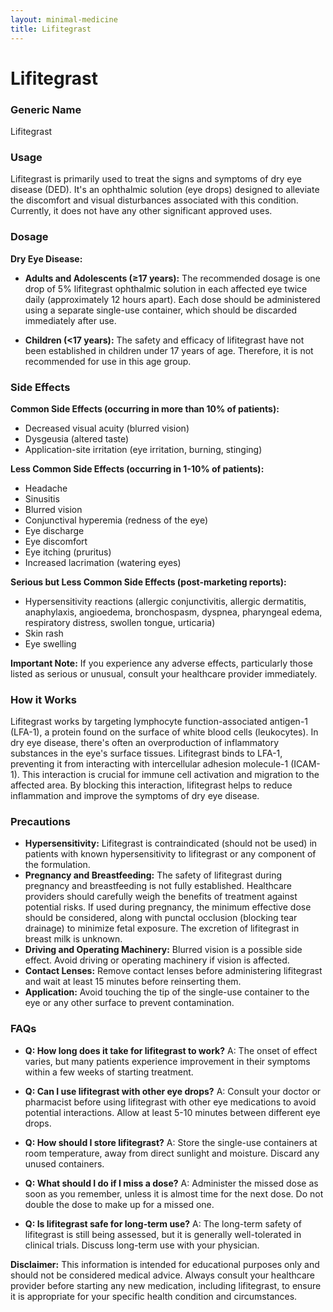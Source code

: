 ```yaml
---
layout: minimal-medicine
title: Lifitegrast
---
```


# Lifitegrast
### Generic Name
Lifitegrast

### Usage
Lifitegrast is primarily used to treat the signs and symptoms of dry eye disease (DED).  It's an ophthalmic solution (eye drops) designed to alleviate the discomfort and visual disturbances associated with this condition.  Currently, it does not have any other significant approved uses.

### Dosage
**Dry Eye Disease:**

* **Adults and Adolescents (≥17 years):** The recommended dosage is one drop of 5% lifitegrast ophthalmic solution in each affected eye twice daily (approximately 12 hours apart).  Each dose should be administered using a separate single-use container, which should be discarded immediately after use.

* **Children (<17 years):** The safety and efficacy of lifitegrast have not been established in children under 17 years of age.  Therefore, it is not recommended for use in this age group.


### Side Effects

**Common Side Effects (occurring in more than 10% of patients):**

* Decreased visual acuity (blurred vision)
* Dysgeusia (altered taste)
* Application-site irritation (eye irritation, burning, stinging)


**Less Common Side Effects (occurring in 1-10% of patients):**

* Headache
* Sinusitis
* Blurred vision
* Conjunctival hyperemia (redness of the eye)
* Eye discharge
* Eye discomfort
* Eye itching (pruritus)
* Increased lacrimation (watering eyes)


**Serious but Less Common Side Effects (post-marketing reports):**

* Hypersensitivity reactions (allergic conjunctivitis, allergic dermatitis, anaphylaxis, angioedema, bronchospasm, dyspnea, pharyngeal edema, respiratory distress, swollen tongue, urticaria)
* Skin rash
* Eye swelling

**Important Note:**  If you experience any adverse effects, particularly those listed as serious or unusual, consult your healthcare provider immediately.


### How it Works
Lifitegrast works by targeting lymphocyte function-associated antigen-1 (LFA-1), a protein found on the surface of white blood cells (leukocytes). In dry eye disease, there's often an overproduction of inflammatory substances in the eye's surface tissues.  Lifitegrast binds to LFA-1, preventing it from interacting with intercellular adhesion molecule-1 (ICAM-1). This interaction is crucial for immune cell activation and migration to the affected area. By blocking this interaction, lifitegrast helps to reduce inflammation and improve the symptoms of dry eye disease.

### Precautions
* **Hypersensitivity:** Lifitegrast is contraindicated (should not be used) in patients with known hypersensitivity to lifitegrast or any component of the formulation.
* **Pregnancy and Breastfeeding:** The safety of lifitegrast during pregnancy and breastfeeding is not fully established.  Healthcare providers should carefully weigh the benefits of treatment against potential risks.  If used during pregnancy, the minimum effective dose should be considered, along with punctal occlusion (blocking tear drainage) to minimize fetal exposure. The excretion of lifitegrast in breast milk is unknown.
* **Driving and Operating Machinery:** Blurred vision is a possible side effect.  Avoid driving or operating machinery if vision is affected.
* **Contact Lenses:** Remove contact lenses before administering lifitegrast and wait at least 15 minutes before reinserting them.
* **Application:** Avoid touching the tip of the single-use container to the eye or any other surface to prevent contamination.

### FAQs

* **Q: How long does it take for lifitegrast to work?** A: The onset of effect varies, but many patients experience improvement in their symptoms within a few weeks of starting treatment.

* **Q: Can I use lifitegrast with other eye drops?** A: Consult your doctor or pharmacist before using lifitegrast with other eye medications to avoid potential interactions.  Allow at least 5-10 minutes between different eye drops.

* **Q: How should I store lifitegrast?** A: Store the single-use containers at room temperature, away from direct sunlight and moisture.  Discard any unused containers.

* **Q: What should I do if I miss a dose?** A: Administer the missed dose as soon as you remember, unless it is almost time for the next dose. Do not double the dose to make up for a missed one.


* **Q: Is lifitegrast safe for long-term use?** A: The long-term safety of lifitegrast is still being assessed, but it is generally well-tolerated in clinical trials. Discuss long-term use with your physician.


**Disclaimer:** This information is intended for educational purposes only and should not be considered medical advice.  Always consult your healthcare provider before starting any new medication, including lifitegrast, to ensure it is appropriate for your specific health condition and circumstances.
